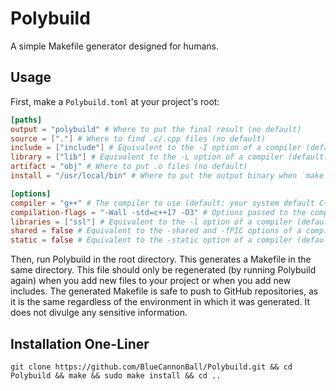 # Polybuild
A simple Makefile generator designed for humans.

## Usage
First, make a `Polybuild.toml` at your project's root:
```toml
[paths]
output = "polybuild" # Where to put the final result (no default)
source = ["."] # Where to find .c/.cpp files (no default)
include = ["include"] # Equivalent to the -I option of a compiler (default: empty)
library = ["lib"] # Equivalent to the -L option of a compiler (default: your system default C++ library paths)
artifact = "obj" # Where to put .o files (no default)
install = "/usr/local/bin" # Where to put the output binary when `make install` is executed (default: empty)

[options]
compiler = "g++" # The compiler to use (default: your system default C++ compiler)
compilation-flags = "-Wall -std=c++17 -O3" # Options passed to the compiler (default: your system default C++ compiler flags)
libraries = ["ssl"] # Equivalent to the -l option of a compiler (default: empty)
shared = false # Equivalent to the -shared and -fPIC options of a compiler (default: false)
static = false # Equivalent to the -static option of a compiler (default: false)
```
Then, run Polybuild in the root directory. This generates a Makefile in the same directory. This file should only be regenerated (by running Polybuild again) when you add new files to your project or when you add new includes. The generated Makefile is safe to push to GitHub repositories, as it is the same regardless of the environment in which it was generated. It does not divulge any sensitive information.

## Installation One-Liner
`git clone https://github.com/BlueCannonBall/Polybuild.git && cd Polybuild && make && sudo make install && cd ..`
